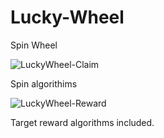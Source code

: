 # Lucky-Wheel
 Spin Wheel
 
![LuckyWheel-Claim](https://github.com/SeckinKeskin/Lucky-Wheel/assets/3839961/d596349f-88f2-4e73-a98f-b19e7b5f6bfe)

Spin algorithims 

![LuckyWheel-Reward](https://github.com/SeckinKeskin/Lucky-Wheel/assets/3839961/0b999b58-d494-4c43-ad21-3e68b9e4855a)

Target reward algorithms included.
